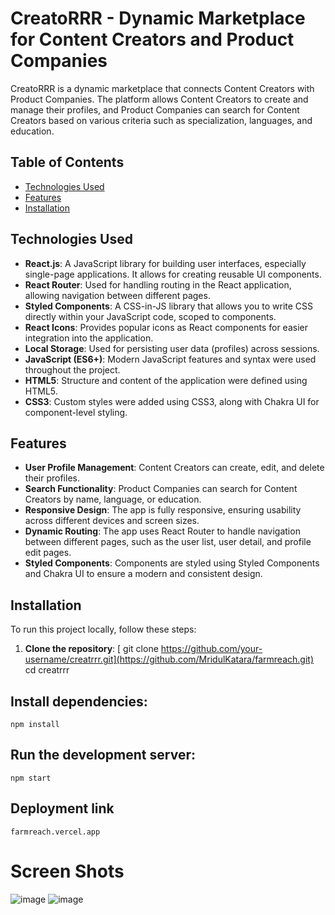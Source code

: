 # CreatoRRR - Dynamic Marketplace for Content Creators and Product Companies

CreatoRRR is a dynamic marketplace that connects Content Creators with Product Companies. The platform allows Content Creators to create and manage their profiles, and Product Companies can search for Content Creators based on various criteria such as specialization, languages, and education.

## Table of Contents

- [Technologies Used](#technologies-used)
- [Features](#features)
- [Installation](#installation)

## Technologies Used

- **React.js**: A JavaScript library for building user interfaces, especially single-page applications. It allows for creating reusable UI components.
- **React Router**: Used for handling routing in the React application, allowing navigation between different pages.
- **Styled Components**: A CSS-in-JS library that allows you to write CSS directly within your JavaScript code, scoped to components.
- **React Icons**: Provides popular icons as React components for easier integration into the application.
- **Local Storage**: Used for persisting user data (profiles) across sessions.
- **JavaScript (ES6+)**: Modern JavaScript features and syntax were used throughout the project.
- **HTML5**: Structure and content of the application were defined using HTML5.
- **CSS3**: Custom styles were added using CSS3, along with Chakra UI for component-level styling.

## Features

- **User Profile Management**: Content Creators can create, edit, and delete their profiles.
- **Search Functionality**: Product Companies can search for Content Creators by name, language, or education.
- **Responsive Design**: The app is fully responsive, ensuring usability across different devices and screen sizes.
- **Dynamic Routing**: The app uses React Router to handle navigation between different pages, such as the user list, user detail, and profile edit pages.
- **Styled Components**: Components are styled using Styled Components and Chakra UI to ensure a modern and consistent design.

## Installation

To run this project locally, follow these steps:

1. **Clone the repository**:
[   git clone https://github.com/your-username/creatrrr.git](https://github.com/MridulKatara/farmreach.git)
   cd creatrrr
## Install dependencies:
    npm install
  
## Run the development server:
    npm start

## Deployment link  
    farmreach.vercel.app


# Screen Shots
![image](https://github.com/user-attachments/assets/3d77f377-9e6c-4a50-951e-5c666755a261)
![image](https://github.com/user-attachments/assets/a7f64f67-e6b4-412c-8d72-8e9b44a3bf95)

